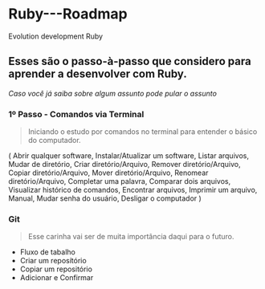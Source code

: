# Ruby---Roadmap
Evolution development Ruby

## Esses são o passo-à-passo que considero para aprender a desenvolver com Ruby.
_Caso você já saiba sobre algum assunto pode pular o assunto_

### 1º Passo - Comandos via Terminal
> Iniciando o estudo por comandos no terminal para entender o básico do computador.

( Abrir qualquer software, Instalar/Atualizar um software, Listar arquivos, Mudar de diretório,
 Criar diretório/Arquivo, Remover diretório/Arquivo, Copiar diretório/Arquivo, Mover diretório/Arquivo,
 Renomear diretório/Arquivo, Completar uma palavra, Comparar dois arquivos, Visualizar histórico de comandos,
 Encontrar arquivos, Imprimir um arquivo, Manual, Mudar senha do usuário, Desligar o computador 
)

### Git
> Esse carinha vai ser de muita importância daqui para o futuro.
+ Fluxo de tabalho
+ Criar um reposítório
+ Copiar um repositório
+ Adicionar e Confirmar
